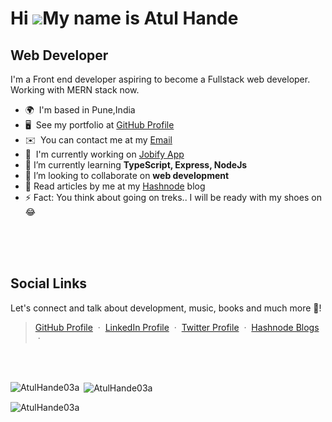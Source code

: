 Hi ![](https://user-images.githubusercontent.com/18350557/176309783-0785949b-9127-417c-8b55-ab5a4333674e.gif)My name is Atul Hande
==================================================================================================================================

Web Developer
-------------

I'm a Front end developer aspiring to become a Fullstack web developer. Working with MERN stack now.

* 🌍  I'm based in Pune,India
* 🖥️  See my portfolio at [GitHub Profile](https://github.com/AtulHande03a)
* ✉️  You can contact me at my [Email](mailto:handeatul03a@gmail.com)
* 🚀  I'm currently working on [Jobify App](http://jobify-jobs.herokuapp.com/)
* 🌱 I’m currently learning **TypeScript, Express, NodeJs**
* 👯 I’m looking to collaborate on **web development**
* 📝 Read articles by me at my  [Hashnode](https://atulhande03a.hashnode.dev/) blog
* ⚡ Fact: You think about going on treks.. I will be ready with my shoes on😂

<br/>

<br/>

<br/>

## **Social Links**

Let's connect and talk about development, music, books and much more 🌠! 
> [GitHub Profile](https://github.com/AtulHande03a) &nbsp;&middot;&nbsp; 
> [LinkedIn Profile](https://www.linkedin.com/in/atul-hande/) &nbsp;&middot;&nbsp;
> [Twitter Profile](https://twitter.com/AtulHande9) &nbsp;&middot;&nbsp;
> [Hashnode Blogs](https://atulhande03a.hashnode.dev/) &nbsp;&middot;&nbsp;

<br/>
<br/>

<p><img align="left" src="https://github-readme-stats.vercel.app/api/top-langs?username=AtulHande03a&show_icons=true&locale=en&layout=compact" alt="AtulHande03a" /></p>
<p>&nbsp;<img align="center" src="https://github-readme-stats.vercel.app/api?username=AtulHande03a&show_icons=true&locale=en" alt="AtulHande03a" /></p>

<p><img align="center" src="https://github-readme-streak-stats.herokuapp.com/?user=AtulHande03a&" alt="AtulHande03a" /></p>

